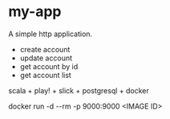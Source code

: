 # my-app
A simple http application.
- create account
- update account
- get account by id
- get account list

scala + play! + slick + postgresql + docker

docker run -d --rm -p 9000:9000 \<IMAGE ID>
